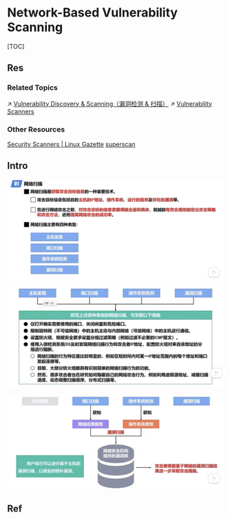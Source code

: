 # Network-Based Vulnerability Scanning

[TOC]



## Res
### Related Topics
↗ [Vulnerability Discovery & Scanning（漏洞检测 & 扫描）](../../../../../🏰%20Cybersecurity%20Basics%20&%20InfoSec/🍦%20Software%20Security/🐒%20Software%20Vulnerability%20&%20Weakness/Vulnerability%20Mangement%20Sections/Vulnerability%20Discovery%20&%20Scanning（漏洞检测%20&%20扫描）.md)
↗ [Vulnerability Scanners](../../../../../☠️%20Kill%20Chain%20&%20Security%20Tool%20Box/🔍%20Vulnerability%20Scanners/Vulnerability%20Scanners.md)


### Other Resources
[Security Scanners | Linux Gazette](https://linuxgazette.net/issue57/sharma.html)
[superscan](https://sectools.org/tool/superscan/)



## Intro
![](../../../../../../../Assets/Pics/Screenshot%202023-04-01%20at%204.47.58%20PM.png)

![](../../../../../../../Assets/Pics/Screenshot%202023-04-01%20at%205.04.16%20PM.png)

![](../../../../../../../Assets/Pics/Screenshot%202023-04-01%20at%205.04.03%20PM.png)



## Ref
